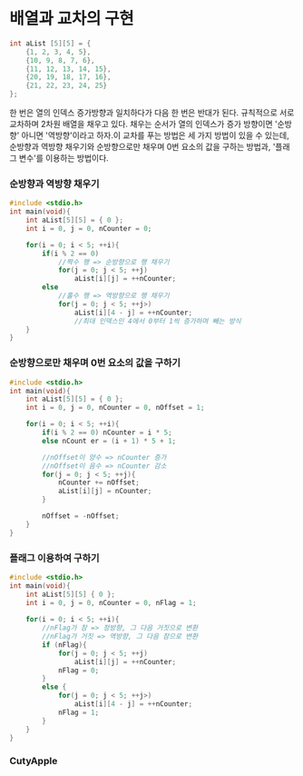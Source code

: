 # 배열과 교차의 구현

``` C
int aList [5][5] = {
    {1, 2, 3, 4, 5},
    {10, 9, 8, 7, 6},
    {11, 12, 13, 14, 15},
    {20, 19, 18, 17, 16},
    {21, 22, 23, 24, 25}
};
```
한 번은 열의 인덱스 증가방향과 일치하다가 다음 한 번은 반대가 된다. 규칙적으로 서로 교차하며 2차원 배열을 채우고 있다. 채우는 순서가 열의 인덱스가 증가 방향이면 '순방향' 아니면 '역방향'이라고 하자.이 교차를 푸는 방법은 세 가지 방법이 있을 수 있는데, 순방향과 역방향 채우기와 순방향으로만 채우며 0번 요소의 값을 구하는 방법과, '플래그 변수'를 이용하는 방법이다. 

### 순방향과 역방향 채우기
``` C
#include <stdio.h>
int main(void){
    int aList[5][5] = { 0 };
    int i = 0, j = 0, nCounter = 0;

    for(i = 0; i < 5; ++i){
        if(i % 2 == 0)
            //짝수 행 => 순방향으로 행 채우기
            for(j = 0; j < 5; ++j)
                aList[i][j] = ++nCounter;
        else
            //홀수 행 => 역방향으로 행 채우기
            for(j = 0; j < 5; ++j>)
                aList[i][4 - j] = ++nCounter; 
                //최대 인덱스인 4에서 0부터 1씩 증가하며 빼는 방식
    }
}
```

### 순방향으로만 채우며 0번 요소의 값을 구하기
``` C
#include <stdio.h>
int main(void){
    int aList[5][5] = { 0 };
    int i = 0, j = 0, nCounter = 0, nOffset = 1;

    for(i = 0; i < 5; ++i){
        if(i % 2 == 0) nCounter = i * 5;
        else nCount er = (i + 1) * 5 + 1;

        //nOffset이 양수 => nCounter 증가
        //nOffset이 음수 => nCounter 감소
        for(j = 0; j < 5; ++j){
            nCounter += nOffset;
            aList[i][j] = nCounter;
        }

        nOffset = -nOffset;
    }
}
```

### 플래그 이용하여 구하기
``` C
#include <stdio.h>
int main(void){
    int aList[5][5] { 0 };
    int i = 0, j = 0, nCounter = 0, nFlag = 1;
    
    for(i = 0; i < 5; ++i){
        //nFlag가 참 => 정방향, 그 다음 거짓으로 변환
        //nFlag가 거짓 => 역방향, 그 다음 참으로 변환
        if (nFlag){
            for(j = 0; j < 5; ++j)
                aList[i][j] = ++nCounter;
            nFlag = 0;
        }
        else {
            for(j = 0; j < 5; ++j>)
                aList[i][4 - j] = ++nCounter; 
            nFlag = 1;
        }
    }
}
```

### CutyApple